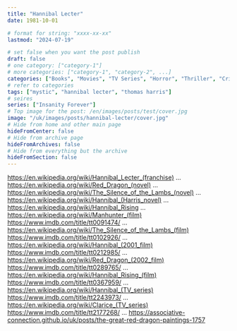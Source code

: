 ```yaml
---
title: "Hannibal Lecter"
date: 1981-10-01

# format for string: "xxxx-xx-xx"
lastmod: "2024-07-19"

# set false when you want the post publish
draft: false
# one category: ["category-1"]
# more categories: ["category-1", "category-2", ...]
categories: ["Books", "Movies", "TV Series", "Horror", "Thriller", "Crime"]
# refer to categories
tags: ["mystic", "hannibal lecter", "thomas harris"]
# seires
series: ["Insanity Forever"]
# Top image for the post: /en/images/posts/test/cover.jpg
image: "/uk/images/posts/hannibal-lecter/cover.jpg"
# Hide from home and other main page
hideFromCenter: false
# Hide from archive page
hideFromArchives: false
# Hide from everything but the archive
hideFromSection: false
---
```

https://en.wikipedia.org/wiki/Hannibal_Lecter_(franchise)
...
https://en.wikipedia.org/wiki/Red_Dragon_(novel)
...
https://en.wikipedia.org/wiki/The_Silence_of_the_Lambs_(novel)
...
https://en.wikipedia.org/wiki/Hannibal_(Harris_novel)
...
https://en.wikipedia.org/wiki/Hannibal_Rising
...
https://en.wikipedia.org/wiki/Manhunter_(film)
https://www.imdb.com/title/tt0091474/
...
https://en.wikipedia.org/wiki/The_Silence_of_the_Lambs_(film)
https://www.imdb.com/title/tt0102926/
...
https://en.wikipedia.org/wiki/Hannibal_(2001_film)
https://www.imdb.com/title/tt0212985/
...
https://en.wikipedia.org/wiki/Red_Dragon_(2002_film)
https://www.imdb.com/title/tt0289765/
...
https://en.wikipedia.org/wiki/Hannibal_Rising_(film)
https://www.imdb.com/title/tt0367959/
...
https://en.wikipedia.org/wiki/Hannibal_(TV_series)
https://www.imdb.com/title/tt2243973/
...
https://en.wikipedia.org/wiki/Clarice_(TV_series)
https://www.imdb.com/title/tt2177268/
...
https://associative-connection.github.io/uk/posts/the-great-red-dragon-paintings-1757
<!--more-->